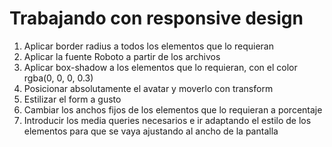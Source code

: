 # Trabajando con responsive design

1. Aplicar border radius a todos los elementos que lo requieran
2. Aplicar la fuente Roboto a partir de los archivos
3. Aplicar box-shadow a los elementos que lo requieran, con el color rgba(0, 0, 0, 0.3)
4. Posicionar absolutamente el avatar y moverlo con transform
5. Estilizar el form a gusto
6. Cambiar los anchos fijos de los elementos que lo requieran a porcentaje
7. Introducir los media queries necesarios e ir adaptando el estilo de los elementos para que se vaya ajustando al ancho de la pantalla 